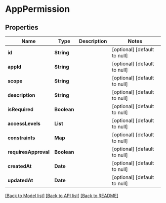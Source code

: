 # AppPermission
## Properties

| Name | Type | Description | Notes |
|------------ | ------------- | ------------- | -------------|
| **id** | **String** |  | [optional] [default to null] |
| **appId** | **String** |  | [optional] [default to null] |
| **scope** | **String** |  | [optional] [default to null] |
| **description** | **String** |  | [optional] [default to null] |
| **isRequired** | **Boolean** |  | [optional] [default to null] |
| **accessLevels** | **List** |  | [optional] [default to null] |
| **constraints** | **Map** |  | [optional] [default to null] |
| **requiresApproval** | **Boolean** |  | [optional] [default to null] |
| **createdAt** | **Date** |  | [optional] [default to null] |
| **updatedAt** | **Date** |  | [optional] [default to null] |

[[Back to Model list]](../README.md#documentation-for-models) [[Back to API list]](../README.md#documentation-for-api-endpoints) [[Back to README]](../README.md)

